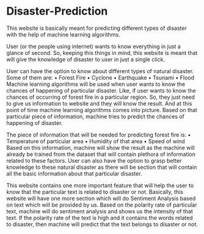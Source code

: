 # Disaster-Prediction
This website is basically meant for predicting different types of disaster with the help of machine learning algorithms.

User (or the people using internet) wants to know everything in just a glance of second. So, keeping this things in mind, this website is meant that will give the knowledge of disaster to user in just a single click.

User can have the option to know about different types of natural disaster. Some of them are:
  •	Forest Fire
  •	Cyclone
  •	Earthquake
  •	Tsunami
  •	Flood
Machine learning algorithms will be used when user wants to know the chances of happening of particular disaster. Like, if user wants to know the chances of occurring of forest fire in a particular region. So, they just need to give us information to website and they will know the result.
And at this point of time machine learning algorithms comes into picture. Based on that particular piece of information, machine tries to predict the chances of happening of disaster.

The piece of information that will be needed for predicting forest fire is:
  •	Temperature of particular area
  •	Humidity of that area
  •	Speed of wind
Based on this information, machine will show the result as the machine will already be trained from the dataset that will contain plethora of information related to these factors.
User can also have the option to grasp better knowledge to these natural disaster as there will be section that will contain all the basic information about that particular disaster.

This website contains one more important feature that will help the user to know that the particular text is related to disaster or not. Basically, this website will have one more section which will do Sentiment Analysis based on text which will be provided by us.
Based on the polarity rate of particular text, machine will do sentiment analysis and shows us the intensity of that text. If the polarity rate of the text is high and it contains the words related to disaster, then machine will predict that the text belongs to disaster or not.
